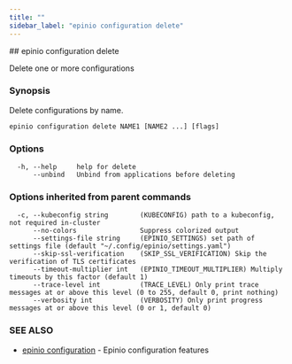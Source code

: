 ```yaml
---
title: ""
sidebar_label: "epinio configuration delete"
---
```


<head>
  <link rel="canonical" href="https://docs.epinio.io/references/commands/cli/configuration/epinio_configuration_delete"/>
</head>
## epinio configuration delete

Delete one or more configurations

### Synopsis

Delete configurations by name.

```
epinio configuration delete NAME1 [NAME2 ...] [flags]
```

### Options

```
  -h, --help     help for delete
      --unbind   Unbind from applications before deleting
```

### Options inherited from parent commands

```
  -c, --kubeconfig string        (KUBECONFIG) path to a kubeconfig, not required in-cluster
      --no-colors                Suppress colorized output
      --settings-file string     (EPINIO_SETTINGS) set path of settings file (default "~/.config/epinio/settings.yaml")
      --skip-ssl-verification    (SKIP_SSL_VERIFICATION) Skip the verification of TLS certificates
      --timeout-multiplier int   (EPINIO_TIMEOUT_MULTIPLIER) Multiply timeouts by this factor (default 1)
      --trace-level int          (TRACE_LEVEL) Only print trace messages at or above this level (0 to 255, default 0, print nothing)
      --verbosity int            (VERBOSITY) Only print progress messages at or above this level (0 or 1, default 0)
```

### SEE ALSO

* [epinio configuration](./epinio_configuration.md)	 - Epinio configuration features

